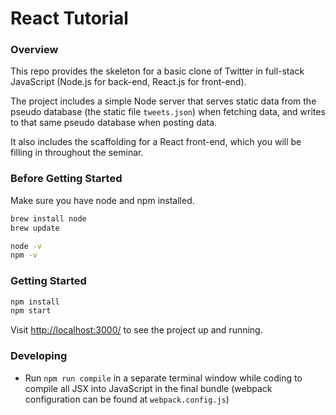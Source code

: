 # React Tutorial

### Overview

This repo provides the skeleton for a basic clone of Twitter in full-stack JavaScript (Node.js for back-end, React.js for front-end). 

The project includes a simple Node server that serves static data from the pseudo database (the static file `tweets.json`) when fetching data, and writes to that same pseudo database when posting data. 

It also includes the scaffolding for a React front-end, which you will be filling in throughout the seminar.

### Before Getting Started

Make sure you have node and npm installed. 

```sh
brew install node
brew update

node -v
npm -v
```

### Getting Started

```sh
npm install
npm start
```

Visit <http://localhost:3000/> to see the project up and running.

### Developing

* Run `npm run compile` in a separate terminal window while coding to compile all JSX into JavaScript in the final bundle (webpack configuration can be found at `webpack.config.js`)
